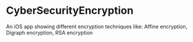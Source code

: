 # CyberSecurityEncryption
An iOS app showing different encryption techniques like: Affine encryption, Digraph encryption, RSA encryption
